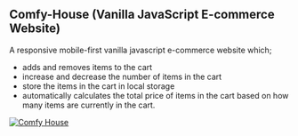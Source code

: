 ## Comfy-House (Vanilla JavaScript E-commerce Website)

A responsive mobile-first vanilla javascript e-commerce website which; 

* adds and removes items to the cart
* increase and decrease the number of items in the cart
* store the items in the cart in local storage
* automatically calculates the total price of items in the cart based on how many items are currently in the cart.

[![Comfy House](https://dabuttonfactory.com/button.png?t=Live+Demo&f=Open+Sans-Bold&ts=16&tc=fff&hp=45&vp=20&w=180&h=40&c=round&bgt=unicolored&bgc=0275d8 "Click button to open live demo")](https://comfy-house-ten.vercel.app)